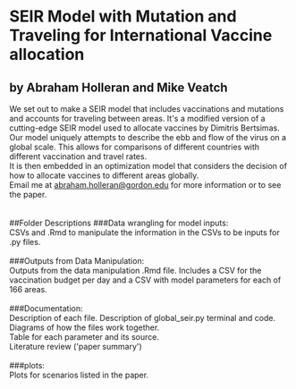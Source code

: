 # SEIR Model with Mutation and Traveling for International Vaccine allocation
## by Abraham Holleran and Mike Veatch
We set out to make a SEIR model that includes vaccinations and mutations and accounts for traveling between areas. It's a modified version of a cutting-edge SEIR model used to allocate vaccines by Dimitris Bertsimas. Our model uniquely attempts to describe the ebb and flow of the virus on a global scale. This allows for comparisons of different countries with different vaccination and travel rates.\
It is then embedded in an optimization model that considers the decision of how to allocate vaccines to different areas globally.\
Email me at abraham.holleran@gordon.edu for more information or to see the paper.\
\
\
##Folder Descriptions
###Data wrangling for model inputs:\
CSVs and .Rmd to manipulate the information in the CSVs to be inputs for .py files.\
\
###Outputs from Data Manipulation:\
Outputs from the data manipulation .Rmd file. Includes a CSV for the vaccination budget per day and a CSV with model parameters for each of 166 areas.\
\
###Documentation:\
Description of each file. Description of global_seir.py terminal and code.\
Diagrams of how the files work together.\
Table for each parameter and its source.\
Literature review ('paper summary')\
\
###plots:\
Plots for scenarios listed in the paper.


